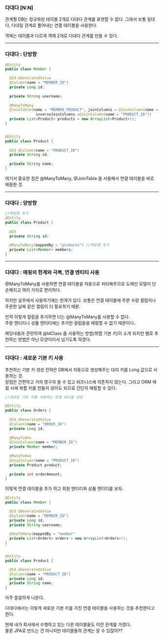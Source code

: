 ### 다대다 [N:N]
관계형 DB는 정규화된 테이블 2개로 다대다 관계를 표현할 수 없다. 그래서 보통 일대다, 다대일 관계로 풀어내는 연결 테이블을 사용한다.

객체는 테이블과 다르게 객체 2개로 다대다 관계를 만들 수 있다.

---

### 다대다 : 단방향
```java
@Entity
public class Member {

  @Id @GeneratedValue
  @Column(name = "MEMBER_ID")
  private Long id;
  
  private String username;
  
  @ManyToMany
  @JoinTable(name = "MEMBER_PRODUCT", joinColumns = @JoinColumn(name = "MEMBER_ID"),
              inverseJoinColumns =@JoinColumn(name = "PRODUCT_ID"))
  private List<Product> products = new ArrayList<Product>();
}


@Entity
public class Product {
  
  @Id @Column(name = "PRODUCT_ID")
  private String id;
  
  private String name;
}
```
여기서 중요한 점은 @ManyToMany, @JoinTable 을 사용해서 연결 테이블을 바로 매핑한 것.

---

### 다대다 : 양방향

```java
//역방향 추가
@Entity
public class Product {
  
  @Id 
  private String id;
  
  @ManyToMany(mappedBy = "products") //역방향 추가
  private List<Member> members;
}
```

---

### 다대다 : 매핑의 한계와 극복, 연결 엔티티 사용
@ManyToMany를 사용하면 연결 테이블을 자동으로 처리해주므로 도메인 모델이 단순해지고 여러 가지로 편리하다.

하지만 실무에서 사용하기에는 한계가 있다. 보통은 연결 테이블에 주문 수량 컬럼이나 주문한 날짜 같은 컬럼이 더 필요하기 때문.

만약 이렇게 컬럼을 추가하면 더는 @ManyToMany를 사용할 수 없다.<br>
주문 엔티티나 상품 엔티티에는 추가한 컬럼들을 매핑할 수 없기 때문이다..

해당내용과 관련하여 @IdClass 를 사용하는 방법(복합 기본 키)이 소개 되지만 별로 추천하는 방법은 아닌 모양이라서 넘기도록 하겠다.

---

### 다대다 : 새로운 기본 키 사용

추천하는 기본 키 생성 전략은 DB에서 자동으로 생성해주는 대리 키를 Long 값으로 사용하는 것.<br>
장점은 간편하고 거의 영구히 쓸 수 있고 비즈니스에 의존하지 않는다. 그리고 ORM 매핑 시에 복합 키를 만들지 않아도 되므로 간단히 매핑할 수 있다.

```java
//새로운 기본 키를 사용하는 연결 테이블 생성

@Entity
public class Orders {
  
  @Id @GeneratedValue
  @Column(name = "ORDER_ID")
  private Long id;
  
  @ManyToOne
  @JoinColumn(name = "MEMBER_ID")
  private Member member;
  
  @ManyToOne
  @JoinColumn(name = "PRODUCT_ID")
  private Product product;
  
  private int orderAmount;
}
```

이렇게 연결 테이블을 추가 하고 회원 엔티티와 상품 엔티티를 보자.

```java
@Entity
public class Member {

  @Id @GeneratedValue
  @Column(name = "MEMBER_ID")
  private Long id;
  private String username;
  
  @OneToMany(mappedBy = "member"
  private List<Orders> orders = new ArrayList<Orders>();
}


@Entity
public class Product {

  @Id @GeneratedValue
  @Column(name = "PRODUCT_ID")
  private Long id;
  private String name;
}
```

아주 깔끔하게 나온다.

다대다에서는 이렇게 새로운 기본 키를 가진 연결 테이블을 사용하는 것을 추천한다고 한다.

현재 내가 회사에서 수행하고 있는 다른 테이블들도 이런 관계를 가졌다.
<br>물론 JPA로 만드는 건 아니지만 테이블들의 관계는 알 수 있잖아??
